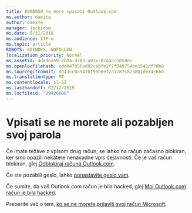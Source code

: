 ```yaml
---
title: 8000050 ne more vpisati Outlook.com
ms.author: daeite
author: daeite
manager: jackiesm
ms.date: 5/31/2018
ms.audience: ITPro
ms.topic: article
ROBOTS: NOINDEX, NOFOLLOW
localization_priority: Normal
ms.assetid: 4dedba59-2b0a-4783-a97e-0cdacc5059ec
ms.openlocfilehash: edd047856ad92ca6fe2f7f049754be1541df7db8
ms.sourcegitcommit: dd43cc0a9470f98b8ef2a3787c823801d674c666
ms.translationtype: MT
ms.contentlocale: sl-SI
ms.lasthandoff: 02/12/2019
ms.locfileid: "29926008"
---
```

# <a name="i-cant-sign-in-or-forgot-my-password"></a>Vpisati se ne morete ali pozabljen svoj parola

Če imate težave z vpisom drug račun, se lahko na račun začasno blokiran, ker smo opazili nekatere nenavadne vpis dejavnosti. Če je vaš račun blokiran, glej [Odblokiraj računa Outlook.com](https://go.microsoft.com/fwlink/p/?linkid=2001800&amp;clcid=0x409).
  
Če ste pozabili geslo, lahko [ponastavite geslo vam](https://go.microsoft.com/fwlink/p/?linkid=841909).
  
Če sumite, da vaš Outlook.com račun je bila hacked, glej [Moj Outlook.com račun je bila hacked](https://go.microsoft.com/fwlink/p/?linkid=874366).
  
Preberite več o tem, [ko se ne morete prijaviti svoj račun Microsoft](https://go.microsoft.com/fwlink/p/?linkid=842227).
  

